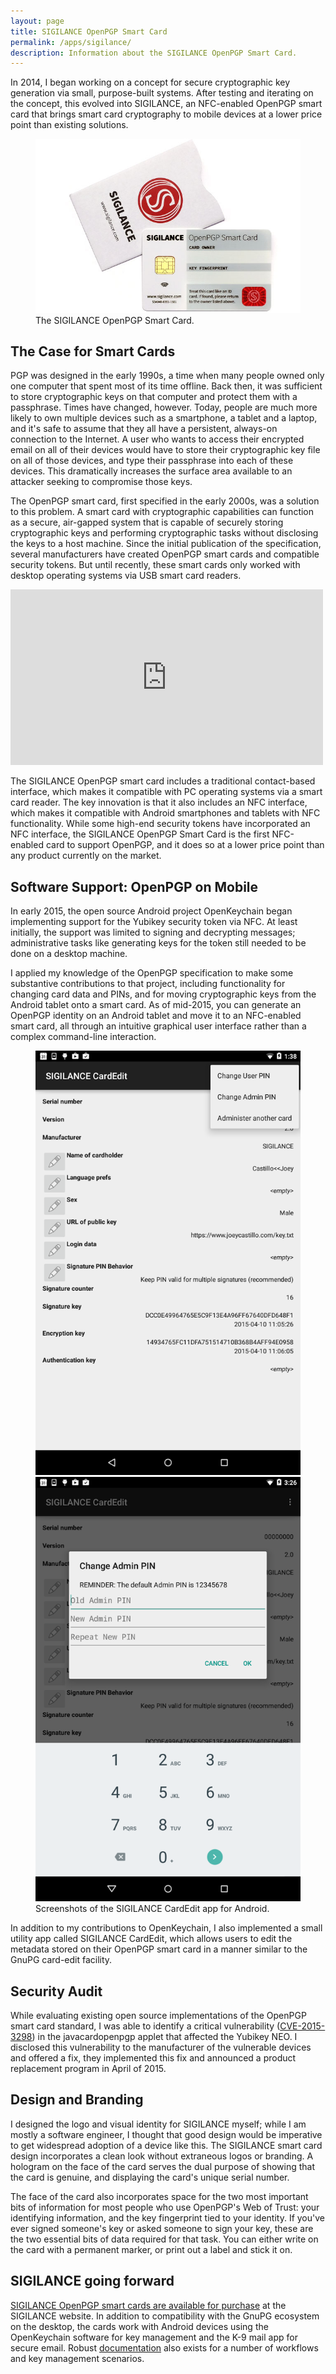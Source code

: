 ```yaml
---
layout: page
title: SIGILANCE OpenPGP Smart Card
permalink: /apps/sigilance/
description: Information about the SIGILANCE OpenPGP Smart Card.
---
```


In 2014, I began working on a concept for secure cryptographic key generation via small, purpose-built systems. After testing and iterating on the concept, this evolved into SIGILANCE, an NFC-enabled OpenPGP smart card that brings smart card cryptography to mobile devices at a lower price point than existing solutions. 

<figure>
    <img src="/images/20150701-the-card.jpg" alt="A product shot of the SIGILANCE OpenPGP Smart Card, sitting on top of an RFID-blocking sleeve for the same.">
    <figcaption>The SIGILANCE OpenPGP Smart Card.</figcaption>
</figure>

## The Case for Smart Cards

PGP was designed in the early 1990s, a time when many people owned only one computer that spent most of its time offline. Back then, it was sufficient to store cryptographic keys on that computer and protect them with a passphrase. Times have changed, however. Today, people are much more likely to own multiple devices such as a smartphone, a tablet and a laptop, and it's safe to assume that they all have a persistent, always-on connection to the Internet. A user who wants to access their encrypted email on all of their devices would have to store their cryptographic key file on all of those devices, and type their passphrase into each of these devices. This dramatically increases the surface area available to an attacker seeking to compromise those keys. 

The OpenPGP smart card, first specified in the early 2000s, was a solution to this problem. A smart card with cryptographic capabilities can function as a secure, air-gapped system that is capable of securely storing cryptographic keys and performing cryptographic tasks without disclosing the keys to a host machine. Since the initial publication of the specification, several manufacturers have created OpenPGP smart cards and compatible security tokens. But until recently, these smart cards only worked with desktop operating systems via USB smart card readers. 

<iframe src="https://player.vimeo.com/video/135714967" width="500" height="281" frameborder="0" webkitallowfullscreen mozallowfullscreen allowfullscreen></iframe>

The SIGILANCE OpenPGP smart card includes a traditional contact-based interface, which makes it compatible with PC operating systems via a smart card reader. The key innovation is that it also includes an NFC interface, which makes it compatible with Android smartphones and tablets with NFC functionality. While some high-end security tokens have incorporated an NFC interface, the SIGILANCE OpenPGP Smart Card is the first NFC-enabled card to support OpenPGP, and it does so at a lower price point than any product currently on the market. 

## Software Support: OpenPGP on Mobile

In early 2015, the open source Android project OpenKeychain began implementing support for the Yubikey security token via NFC. At least initially, the support was limited to signing and decrypting messages; administrative tasks like generating keys for the token still needed to be done on a desktop machine. 

I applied my knowledge of the OpenPGP specification to make some substantive contributions to that project, including functionality for changing card data and PINs, and for moving cryptographic keys from the Android tablet onto a smart card. As of mid-2015, you can generate an OpenPGP identity on an Android tablet and move it to an NFC-enabled smart card, all through an intuitive graphical user interface rather than a complex command-line interaction. 

<figure class="half">
	<a href="/images/apps-sigilance-cardedit-screenshot-1.png"><img src="/images/apps-sigilance-cardedit-screenshot-1.png"></a>
	<a href="/images/apps-sigilance-cardedit-screenshot-2.png"><img src="/images/apps-sigilance-cardedit-screenshot-2.png"></a>
	<figcaption>Screenshots of the SIGILANCE CardEdit app for Android.</figcaption>
</figure>

In addition to my contributions to OpenKeychain, I also implemented a small utility app called SIGILANCE CardEdit, which allows users to edit the metadata stored on their OpenPGP smart card in a manner similar to the GnuPG card-edit facility. 

## Security Audit

While evaluating existing open source implementations of the OpenPGP smart card standard, I was able to identify a critical vulnerability ([CVE-2015-3298](https://developers.yubico.com/ykneo-openpgp/SecurityAdvisory%202015-04-14.html)) in the javacardopenpgp applet that affected the Yubikey NEO. I disclosed this vulnerability to the manufacturer of the vulnerable devices and offered a fix, they implemented this fix and announced a product replacement program in April of 2015. 

## Design and Branding

I designed the logo and visual identity for SIGILANCE myself; while I am mostly a software engineer, I thought that good design would be imperative to get widespread adoption of a device like this. The SIGILANCE smart card design incorporates a clean look without extraneous logos or branding. A hologram on the face of the card serves the dual purpose of showing that the card is genuine, and displaying the card's unique serial number. 

The face of the card also incorporates space for the two most important bits of information for most people who use OpenPGP's Web of Trust: your identifying information, and the key fingerprint tied to your identity. If you've ever signed someone's key or asked someone to sign your key, these are the two essential bits of data required for that task. You can either write on the card with a permanent marker, or print out a label and stick it on. 

## SIGILANCE going forward

[SIGILANCE OpenPGP smart cards are available for purchase](https://www.sigilance.com/store/) at the SIGILANCE website. In addition to compatibility with the GnuPG ecosystem on the desktop, the cards work with Android devices using the OpenKeychain software for key management and the K-9 mail app for secure email. Robust [documentation](https://www.sigilance.com/documentation/) also exists for a number of workflows and key management scenarios. 